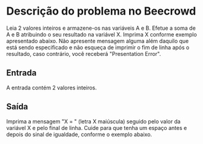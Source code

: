 # Descrição do problema no Beecrowd
Leia 2 valores inteiros e armazene-os nas variáveis A e B. Efetue a soma de A e B atribuindo o seu resultado
na variável X. Imprima X conforme exemplo apresentado abaixo. Não apresente mensagem alguma além daquilo que
está sendo especificado e não esqueça de imprimir o fim de linha após o resultado, caso contrário, você receberá "Presentation Error".

## Entrada
A entrada contém 2 valores inteiros.

## Saída
Imprima a mensagem "X = " (letra X maiúscula) seguido pelo valor da variável X e pelo final de linha. Cuide para
que tenha um espaço antes e depois do sinal de igualdade, conforme o exemplo abaixo.
